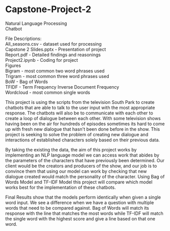 # Capstone-Project-2

Natural Language Processing  
Chatbot  

File Descriptions:  
All_seasons.csv - dataset used for processing  
Capstone 2 Slides.pptx - Presentation of project  
Report.pdf - Detailed findings and reasonings  
Project2.ipynb - Coding for project  
  Figures  
    Bigram - most common two word phrases used  
    Trigram - most common three word phrases used  
    BoW - Bag of Words   
    TFIDF - Term Frequency Inverse Document Frequency  
    Wordcloud - most common single words  
    
This project is using the scripts from the television South Park to create chatbots that are able to talk to the user input with the most appropriate response.
The chatbots will also be to communicate with each other to create a loop of dialogue between each other.
With some television shows having been on the air for hundreds of episodes sometimes its hard to come up with fresh new dialogue that hasn't been done before in the show.
This project is seeking to solve the problem of creating new dialogue and interactions of established characters solely based on their previous data.

By taking the existing the data, the aim of this project works by implementing an NLP language model we can access work that abides by the parameters of the characters that have 
previously been determined.  Our client would be the creators and producers of the show, and our job is to convince them that using our model can work by checking that new 
dialogue created would match the personality of the character.
Using Bag of Words Model and TF-IDF Model this project will compare which model works best for the implementation of these chatbots.

Final Results show that the models perform identically when given a single word input.  We see a difference when we have a question with multiple words that need to be compared 
against.  Bag of Words will match its response with the line that matches the most words while TF-IDF will match the single word with the highest score and give a line based on 
that one word. 

